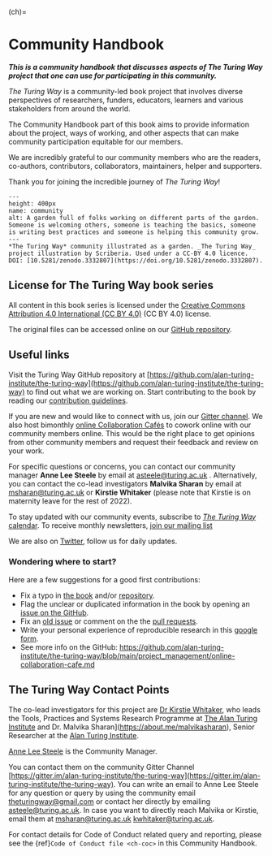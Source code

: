 (ch)=
# Community Handbook

***This is a community handbook that discusses aspects of The Turing Way project that one can use for participating in this community.***

_The Turing Way_ is a community-led book project that involves diverse perspectives of researchers, funders, educators, learners and various stakeholders from around the world.

The Community Handbook part of this book aims to provide information about the project, ways of working, and other aspects that can make community participation equitable for our members.

We are incredibly grateful to our community members who are the readers, co-authors, contributors, collaborators, maintainers, helper and supporters.

Thank you for joining the incredible journey of _The Turing Way_!

```{figure} ../figures/community.jpg
---
height: 400px
name: community
alt: A garden full of folks working on different parts of the garden. Someone is welcoming others, someone is teaching the basics, someone is writing best practices and someone is helping this community grow.
---
*The Turing Way* community illustrated as a garden. _The Turing Way_ project illustration by Scriberia. Used under a CC-BY 4.0 licence. DOI: [10.5281/zenodo.3332807](https://doi.org/10.5281/zenodo.3332807).
```

## License for The Turing Way book series

All content in this book series is licensed under the [Creative Commons Attribution 4.0 International (CC BY 4.0)](https://creativecommons.org/licenses/by/4.0/deed.ast) (CC BY 4.0) license.

The original files can be accessed online on our [GitHub repository](https://github.com/alan-turing-institute/the-turing-way/tree/main/book/website).

## Useful links

Visit the Turing Way GitHub repository at [https://github.com/alan-turing-institute/the-turing-way](https://github.com/alan-turing-institute/the-turing-way) to find out what we are working on.
Start contributing to the book by reading our [contribution guidelines](https://github.com/alan-turing-institute/the-turing-way/blob/main/CONTRIBUTING.md).

If you are new and would like to connect with us, join our [Gitter channel](https://gitter.im/alan-turing-institute/the-turing-way).
We also host bimonthly [online Collaboration Cafés](https://github.com/alan-turing-institute/the-turing-way/blob/main/project_management/online-collaboration-cafe.md) to cowork online with our community members online.
This would be the right place to get opinions from other community members and request their feedback and review on your work.

For specific questions or concerns, you can contact our community manager **Anne Lee Steele** by email at [asteele@turing.ac.uk](mailto:asteele@turing.ac.uk) .
Alternatively, you can contact the co-lead investigators **Malvika Sharan** by email at [msharan@turing.ac.uk](mailto:msharan@turing.ac.uk) or **Kirstie Whitaker** (please note that Kirstie is on maternity leave for the rest of 2022).

To stay updated with our community events, subscribe to [_The Turing Way_ calendar](https://calendar.google.com/calendar?cid=dGhldHVyaW5nd2F5QGdtYWlsLmNvbQ).
To receive monthly newsletters, [join our mailing list](https://tinyletter.com/TuringWay)

We are also on [Twitter](https://twitter.com/turingway), follow us for daily updates.

### Wondering where to start?

Here are a few suggestions for a good first contributions:

- Fix a typo in [the book](https://the-turing-way.netlify.com) and/or [repository](https://github.com/alan-turing-institute/the-turing-way).
- Flag the unclear or duplicated information in the book by opening an [issue on the GitHub](https://github.com/alan-turing-institute/the-turing-way/issues).
- Fix an [old issue](https://github.com/alan-turing-institute/the-turing-way/issues) or comment on the the [pull requests](https://github.com/alan-turing-institute/the-turing-way/pulls).
- Write your personal experience of reproducible research in this [google form](https://goo.gl/forms/akFqZEIy2kxAjfZW2).
- See more info on the GitHub: https://github.com/alan-turing-institute/the-turing-way/blob/main/project_management/online-collaboration-cafe.md

## The Turing Way Contact Points

The co-lead investigators for this project are [Dr Kirstie Whitaker](https://whitakerlab.github.io/about), who leads the Tools, Practices and Systems Research Programme at [The Alan Turing Institute](http://turing.ac.uk) and Dr. Malvika Sharan](https://about.me/malvikasharan), Senior Researcher at the [Alan Turing Institute](http://turing.ac.uk).

[Anne Lee Steele](https://www.turing.ac.uk/people/researchers/anne-lee-steele) is the Community Manager.

You can contact them on the community Gitter Channel [https://gitter.im/alan-turing-institute/the-turing-way](https://gitter.im/alan-turing-institute/the-turing-way).
You can write an email to Anne Lee Steele for any question or query by using the community email [theturingway@gmail.com](mailto:theturingway@gmail.com) or contact her directly by emailing [asteele@turing.ac.uk](mailto:asteele@turing.ac.uk).
In case you want to directly reach Malvika or Kirstie, email them at [msharan@turing.ac.uk](mailto:msharan@turing.ac.uk) [kwhitaker@turing.ac.uk](mailto:kwhitaker@turing.ac.uk).

For contact details for Code of Conduct related query and reporting, please see the {ref}`Code of Conduct file <ch-coc>` in this Community Handbook.
